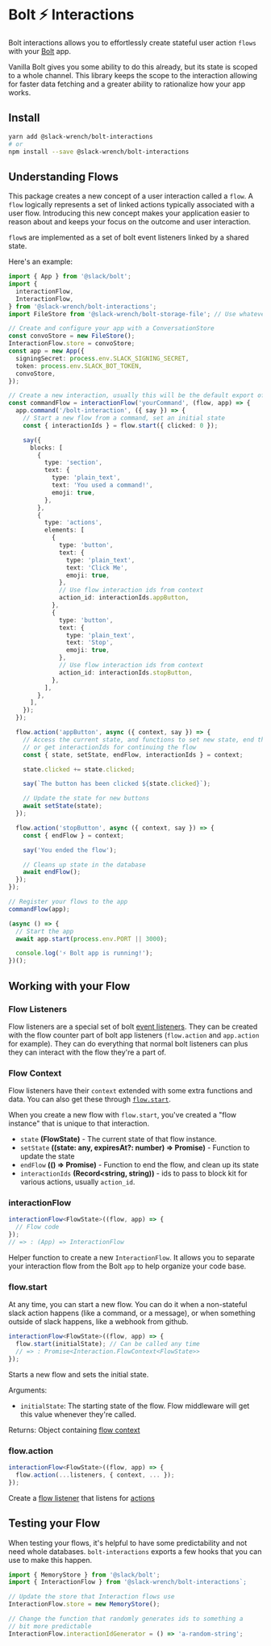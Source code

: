 # Bolt ⚡️ Interactions

Bolt interactions allows you to effortlessly create stateful user action `flows` with your [Bolt](https://github.com/slackapi/bolt) app.

Vanilla Bolt gives you some ability to do this already, but its state is scoped to a whole channel. This library keeps the scope to the interaction allowing for faster data fetching and a greater ability to rationalize how your app works.

## Install

```bash
yarn add @slack-wrench/bolt-interactions
# or
npm install --save @slack-wrench/bolt-interactions
```

## Understanding Flows

This package creates a new concept of a user interaction called a `flow`. A `flow` logically represents a set of linked actions typically associated with a user flow. Introducing this new concept makes your application easier to reason about and keeps your focus on the outcome and user interaction.

`flow`s are implemented as a set of bolt event listeners linked by a shared state.


Here's an example:

```typescript
import { App } from '@slack/bolt';
import {
  interactionFlow,
  InteractionFlow,
} from '@slack-wrench/bolt-interactions';
import FileStore from '@slack-wrench/bolt-storage-file'; // Use whatever ConversationStore you want

// Create and configure your app with a ConversationStore
const convoStore = new FileStore();
InteractionFlow.store = convoStore;
const app = new App({
  signingSecret: process.env.SLACK_SIGNING_SECRET,
  token: process.env.SLACK_BOT_TOKEN,
  convoStore,
});

// Create a new interaction, usually this will be the default export of its own file
const commandFlow = interactionFlow('yourCommand', (flow, app) => {
  app.command('/bolt-interaction', ({ say }) => {
    // Start a new flow from a command, set an initial state
    const { interactionIds } = flow.start({ clicked: 0 });

    say({
      blocks: [
        {
          type: 'section',
          text: {
            type: 'plain_text',
            text: 'You used a command!',
            emoji: true,
          },
        },
        {
          type: 'actions',
          elements: [
            {
              type: 'button',
              text: {
                type: 'plain_text',
                text: 'Click Me',
                emoji: true,
              },
              // Use flow interaction ids from context
              action_id: interactionIds.appButton,
            },
            {
              type: 'button',
              text: {
                type: 'plain_text',
                text: 'Stop',
                emoji: true,
              },
              // Use flow interaction ids from context
              action_id: interactionIds.stopButton,
            },
          ],
        },
      ],
    });
  });

  flow.action('appButton', async ({ context, say }) => {
    // Access the current state, and functions to set new state, end the flow,
    // or get interactionIds for continuing the flow
    const { state, setState, endFlow, interactionIds } = context;

    state.clicked += state.clicked;

    say(`The button has been clicked ${state.clicked}`);

    // Update the state for new buttons
    await setState(state);
  });

  flow.action('stopButton', async ({ context, say }) => {
    const { endFlow } = context;

    say('You ended the flow');

    // Cleans up state in the database
    await endFlow();
  });
});

// Register your flows to the app
commandFlow(app);

(async () => {
  // Start the app
  await app.start(process.env.PORT || 3000);

  console.log('⚡️ Bolt app is running!');
})();
```

## Working with your Flow

### Flow Listeners

Flow listeners are a special set of bolt [event listeners](https://github.com/slackapi/bolt#making-things-happen). They can be created with the flow counter part of bolt app listeners (`flow.action` and `app.action` for example). They can do everything that normal bolt listeners can plus they can interact with the flow they're a part of.

### Flow Context

Flow listeners have their `context` extended with some extra functions and data. You can also get these through [`flow.start`](#flow.start).

When you create a new flow with `flow.start`, you've created a "flow instance" that is unique to that interaction.

- `state` **(FlowState)** - The current state of that flow instance.
- `setState` **((state: any, expiresAt?: number) => Promise<unknown>)** - Function to update the state
- `endFlow` **(() => Promise<unknown>)** - Function to end the flow, and clean up its state
- `interactionIds` **(Record<string, string))** - ids to pass to block kit for various actions, usually `action_id`.

### interactionFlow

```typescript
interactionFlow<FlowState>((flow, app) => {
  // Flow code
});
// => : (App) => InteractionFlow
```

Helper function to create a new `InteractionFlow`. It allows you to separate your interaction flow from the Bolt `app` to help organize your code base.

### flow.start

At any time, you can start a new flow. You can do it when a non-stateful slack action happens (like a command, or a message), or when something outside of slack happens, like a webhook from github.

```typescript
interactionFlow<FlowState>((flow, app) => {
  flow.start(initialState); // Can be called any time
  // => : Promise<Interaction.FlowContext<FlowState>>
});
```

Starts a new flow and sets the initial state.

Arguments:

- `initialState`: The starting state of the flow. Flow middleware will get this value whenever they're called.

Returns:
Object containing [flow context](#flow-context)

### flow.action

```typescript
interactionFlow<FlowState>((flow, app) => {
  flow.action(...listeners, { context, ... });
});
```

Create a [flow listener](#flow-listener) that listens for [actions](https://slack.dev/bolt/concepts#action-listening)

## Testing your Flow

When testing your flows, it's helpful to have some predictability and not need whole databases. `bolt-interactions` exports a few hooks that you can use to make this happen.

```typescript
import { MemoryStore } from '@slack/bolt';
import { InteractionFlow } from '@slack-wrench/bolt-interactions`;

// Update the store that Interaction flows use
InteractionFlow.store = new MemoryStore();

// Change the function that randomly generates ids to something a
// bit more predictable
InteractionFlow.interactionIdGenerator = () => 'a-random-string';
```
